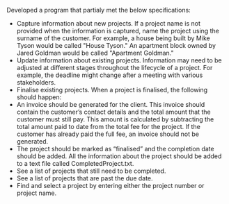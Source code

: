 Developed a program that partialy met the below specifications:

* Capture information about new projects. If a project name is not provided
when the information is captured, name the project using the surname of
the customer. For example, a house being built by Mike Tyson would be
called "House Tyson." An apartment block owned by Jared Goldman would
be called "Apartment Goldman."
* Update information about existing projects. Information may need to be
adjusted at different stages throughout the lifecycle of a project. For
example, the deadline might change after a meeting with various
stakeholders.
* Finalise existing projects. When a project is finalised, the following should
happen:
* An invoice should be generated for the client. This invoice should
contain the customer’s contact details and the total amount that the
customer must still pay. This amount is calculated by subtracting the
total amount paid to date from the total fee for the project. If the
customer has already paid the full fee, an invoice should not be
generated.
* The project should be marked as “finalised” and the completion date
should be added. All the information about the project should be
added to a text file called CompletedProject.txt.
 * See a list of projects that still need to be completed.
 * See a list of projects that are past the due date.
 * Find and select a project by entering either the project number or project
   name.
